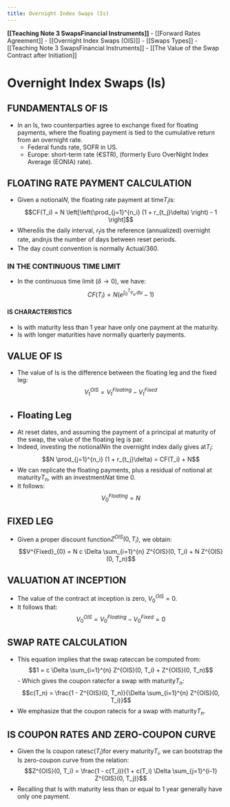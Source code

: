 ```yaml
---
title: Overnight Index Swaps (Is)
---
```

**[[Teaching Note 3 SwapsFinancial Instruments]]**
	- [[Forward Rates Agreement]]
	- [[Overnight Index Swaps (OIS)]]
	- [[Swaps Types]]
	- [[Teaching Note 3 SwapsFinancial Instruments]]
	- [[The Value of the Swap Contract after Initiation]]

# Overnight Index Swaps (Is)
## FUNDAMENTALS OF IS
- In an Is,  two counterparties agree to exchange fixed for floating payments,  where the floating payment is tied to the cumulative return from an overnight rate.
	- Federal funds rate,  SOFR in US.
	- Europe: short-term rate (€STR),  (formerly Euro OverNight Index Average (EONIA) rate).
## FLOATING RATE PAYMENT CALCULATION

- Given a notional$N$,  the floating rate payment at time$T_i$is:$$CF(T_i) = N \left[\left(\prod_{j=1}^{n_i} (1 + r_{t_j}\delta) \right) - 1 \right]$$
- Where$\delta$is the daily interval, $r_t$is the reference (annualized) overnight rate,  and$n_i$is the number of days between reset periods.
- The day count convention is normally Actual/360.
### IN THE CONTINUOUS TIME LIMIT

- In the continuous time limit ($\delta \rightarrow 0$),  we have:$$CF(T_i) = N \left(e^{\int_{0}^{T_i} r_u \,  du} - 1 \right)$$
#### IS CHARACTERISTICS
- Is with maturity less than 1 year have only one payment at the maturity.
- Is with longer maturities have normally quarterly payments.

## VALUE OF IS

- The value of Is is the difference between the floating leg and the fixed leg:$$V^{OIS}_t = V^{Floating}_t - V^{Fixed}_t$$
- ## Floating Leg
- At reset dates,  and assuming the payment of a principal at maturity of the swap,  the value of the floating leg is par.
- Indeed,  investing the notional$N$in the overnight index daily gives at$T_i$:$$N \prod_{j=1}^{n_i} (1 + r_{t_j}\delta) = CF(T_i) + N$$
- We can replicate the floating payments,  plus a residual of notional at maturity$T_n$,  with an investment$N$at time 0.
- It follows:$$V^{Floating}_{0} = N$$

## FIXED LEG

- Given a proper discount function$Z^{OIS}(0,  T_i)$,  we obtain:$$V^{Fixed}_{0} = N c \Delta \sum_{i=1}^{n} Z^{OIS}(0,  T_i) + N Z^{OIS}(0,  T_n)$$

## VALUATION AT INCEPTION
- The value of the contract at inception is zero, $V^{OIS}_0 = 0$.
- It follows that:$$V^{OIS}_{0} = V^{Floating}_{0} - V^{Fixed}_{0} = 0$$

## SWAP RATE CALCULATION

- This equation implies that the swap rate$c$can be computed from:$$1 = c \Delta \sum_{i=1}^{n} Z^{OIS}(0,  T_i) + Z^{OIS}(0,  T_n)$$- Which gives the coupon rate$c$for a swap with maturity$T_n$:$$c(T_n) = \frac{1 - Z^{OIS}(0,  T_n)}{\Delta \sum_{i=1}^{n} Z^{OIS}(0,  T_i)}$$
- We emphasize that the coupon rate$c$is for a swap with maturity$T_n$.
## IS COUPON RATES AND ZERO-COUPON CURVE

- Given the Is coupon rates$c(T_i)$for every maturity$T_i$,  we can bootstrap the Is zero-coupon curve from the relation:$$Z^{OIS}(0,  T_i) = \frac{1 - c(T_i)}{1 + c(T_i) \Delta \sum_{j=1}^{i-1} Z^{OIS}(0,  T_j)}$$
- Recalling that Is with maturity less than or equal to 1 year generally have only one payment.
